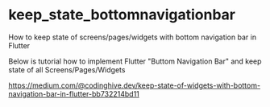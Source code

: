 # keep_state_bottomnavigationbar
How to keep state of screens/pages/widgets with bottom navigation bar in Flutter

Below is tutorial how to implement Flutter "Buttom Navigation Bar" and keep state of all Screens/Pages/Widgets

https://medium.com/@codinghive.dev/keep-state-of-widgets-with-bottom-navigation-bar-in-flutter-bb732214bd11
